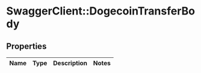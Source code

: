 # SwaggerClient::DogecoinTransferBody

## Properties
Name | Type | Description | Notes
------------ | ------------- | ------------- | -------------

